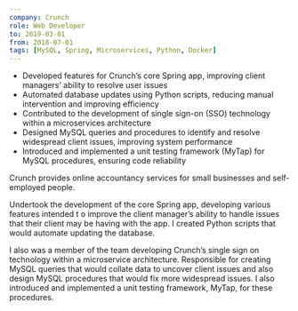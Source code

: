 ```yaml
---
company: Crunch
role: Web Developer
to: 2019-03-01
from: 2018-07-01
tags: [MySQL, Spring, Microservices, Python, Docker]
---
```


<!--action-points-->

- Developed features for Crunch’s core Spring app, improving client managers’ ability to resolve user issues  
- Automated database updates using Python scripts, reducing manual intervention and improving efficiency
- Contributed to the development of single sign-on (SSO) technology within a microservices architecture
- Designed MySQL queries and procedures to identify and resolve widespread client issues, improving system performance
- Introduced and implemented a unit testing framework (MyTap) for MySQL procedures, ensuring code reliability

<!--prose-->

Crunch provides online accountancy services for small businesses and self-employed people.

Undertook the development of the core Spring app, developing various features intended t o improve the client manager’s ability to handle issues that their client may be having with the app. I created Python scripts that would automate updating the database.

I also was a member of the team developing Crunch’s single sign on technology within a microservice architecture. Responsible for creating MySQL queries that would collate data to uncover client issues and also design MySQL procedures that would fix more widespread issues. I also introduced and implemented a unit testing framework, MyTap, for these procedures.